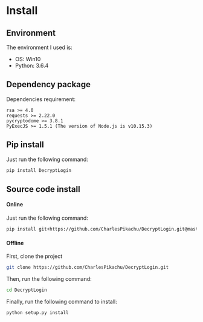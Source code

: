 # Install

## Environment
The environment I used is:
- OS: Win10
- Python: 3.6.4

## Dependency package 
Dependencies requirement:
```
rsa >= 4.0
requests >= 2.22.0
pycryptodome >= 3.8.1
PyExecJS >= 1.5.1 (The version of Node.js is v10.15.3)
```

## Pip install
Just run the following command:
```sh
pip install DecryptLogin
```

## Source code install
#### Online
Just run the following command:
```sh
pip install git+https://github.com/CharlesPikachu/DecryptLogin.git@master
```
#### Offline
First, clone the project
```sh
git clone https://github.com/CharlesPikachu/DecryptLogin.git
```
Then, run the following command:
```sh
cd DecryptLogin
```
Finally, run the following command to install:
```sh
python setup.py install
```